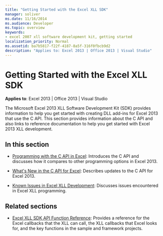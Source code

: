 ```yaml
---
title: "Getting Started with the Excel XLL SDK"
manager: soliver
ms.date: 11/16/2014
ms.audience: Developer
ms.topic: overview
keywords:
- excel 2007 xll software development kit, getting started
localization_priority: Normal
ms.assetid: ba7b5817-f22f-4187-8a5f-316f0fbcb9d2
description: "Applies to: Excel 2013 | Office 2013 | Visual Studio"
---
```


# Getting Started with the Excel XLL SDK

**Applies to**: Excel 2013 | Office 2013 | Visual Studio 
  
The Microsoft Excel 2013 XLL Software Development Kit (SDK) provides information to help you get started with creating DLL add-ins for Excel 2013 that use the C API. This section provides information about the C API and also links to reference documentation to help you get started with Excel 2013 XLL development.
  
## In this section

- [Programming with the C API in Excel](programming-with-the-c-api-in-excel.md): Introduces the C API and discusses how it compares to other programming options in Excel 2013.
    
- [What's New in the C API for Excel](what-s-new-in-the-c-api-for-excel.md): Describes updates to the C API for Excel 2013.
    
- [Known Issues in Excel XLL Development](known-issues-in-excel-xll-development.md): Discusses issues encountered in Excel XLL programming.
    
## Related sections

- [Excel XLL SDK API Function Reference](excel-xll-sdk-api-function-reference.md): Provides a reference for the Excel callbacks that the XLL can call, the XLL callbacks that Excel looks for, and the key functions in the sample and framework projects.
    

